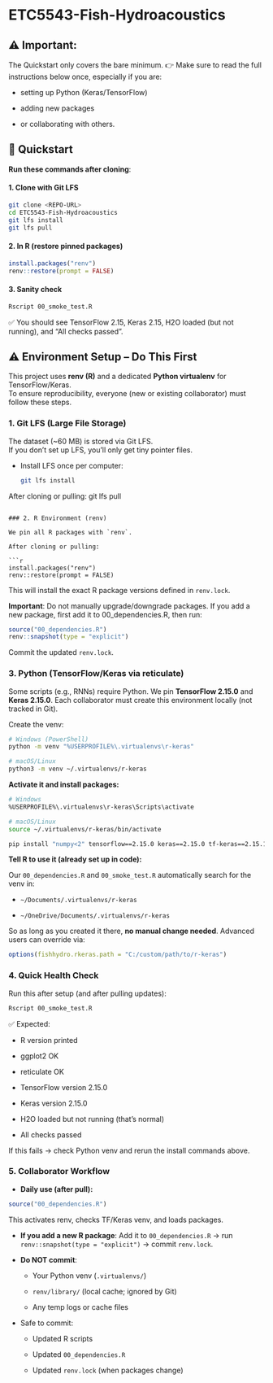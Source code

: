 # ETC5543-Fish-Hydroacoustics

## ⚠️ Important:

The Quickstart only covers the bare minimum.
👉 Make sure to read the full instructions below once, especially if you are:

- setting up Python (Keras/TensorFlow)

- adding new packages

- or collaborating with others.

## 🚀 Quickstart

**Run these commands after cloning**:


#### 1. Clone with Git LFS
```bash
git clone <REPO-URL>
cd ETC5543-Fish-Hydroacoustics
git lfs install
git lfs pull
```
#### 2. In R (restore pinned packages)

```r
install.packages("renv")
renv::restore(prompt = FALSE)
```
#### 3. Sanity check

```bash
Rscript 00_smoke_test.R
```

✅ You should see TensorFlow 2.15, Keras 2.15, H2O loaded (but not running), and “All checks passed”.

## ⚠️ Environment Setup – Do This First

This project uses **renv (R)** and a dedicated **Python virtualenv** for TensorFlow/Keras.  
To ensure reproducibility, everyone (new or existing collaborator) must follow these steps.

### 1. Git LFS (Large File Storage)

The dataset (~60 MB) is stored via Git LFS.  
If you don’t set up LFS, you’ll only get tiny pointer files.

- Install LFS once per computer:  
  ```bash
  git lfs install
After cloning or pulling:
  git lfs pull
  ```

### 2. R Environment (renv)

We pin all R packages with `renv`.

After cloning or pulling:  

```r
install.packages("renv")
renv::restore(prompt = FALSE)
```
This will install the exact R package versions defined in `renv.lock`.

  **Important**: Do not manually upgrade/downgrade packages.
  If you add a new package, first add it to 00_dependencies.R, then run:
  
```r
source("00_dependencies.R")
renv::snapshot(type = "explicit")
```
Commit the updated `renv.lock`.

### 3. Python (TensorFlow/Keras via reticulate)

Some scripts (e.g., RNNs) require Python. We pin **TensorFlow 2.15.0** and **Keras 2.15.0**.
Each collaborator must create this environment locally (not tracked in Git).

Create the venv:

```bash
# Windows (PowerShell)
python -m venv "%USERPROFILE%\.virtualenvs\r-keras"

# macOS/Linux
python3 -m venv ~/.virtualenvs/r-keras
```

**Activate it and install packages:**

```bash
# Windows
%USERPROFILE%\.virtualenvs\r-keras\Scripts\activate

# macOS/Linux
source ~/.virtualenvs/r-keras/bin/activate

pip install "numpy<2" tensorflow==2.15.0 keras==2.15.0 tf-keras==2.15.1
```

**Tell R to use it (already set up in code):**

Our `00_dependencies.R` and `00_smoke_test.R` automatically search for the venv in:

  - `~/Documents/.virtualenvs/r-keras` 

  - `~/OneDrive/Documents/.virtualenvs/r-keras`

So as long as you created it there, **no manual change needed**.
Advanced users can override via:

```r
options(fishhydro.rkeras.path = "C:/custom/path/to/r-keras")
```

### 4. Quick Health Check

Run this after setup (and after pulling updates):

```bash
Rscript 00_smoke_test.R
```
✅ Expected:

- R version printed

- ggplot2 OK

- reticulate OK

- TensorFlow version 2.15.0

- Keras version 2.15.0

- H2O loaded but not running (that’s normal)

- All checks passed

If this fails → check Python venv and rerun the install commands above.


### 5. Collaborator Workflow

- **Daily use (after pull):**

```r
source("00_dependencies.R")
```

This activates renv, checks TF/Keras venv, and loads packages.

- **If you add a new R package**:
  Add it to `00_dependencies.R` → run `renv::snapshot(type = "explicit")` → commit `renv.lock`.

- **Do NOT commit**:

  - Your Python venv (`.virtualenvs/`)

  - `renv/library/` (local cache; ignored by Git)

  - Any temp logs or cache files

- Safe to commit:

  - Updated R scripts

  - Updated `00_dependencies.R`

  - Updated `renv.lock` (when packages change)
